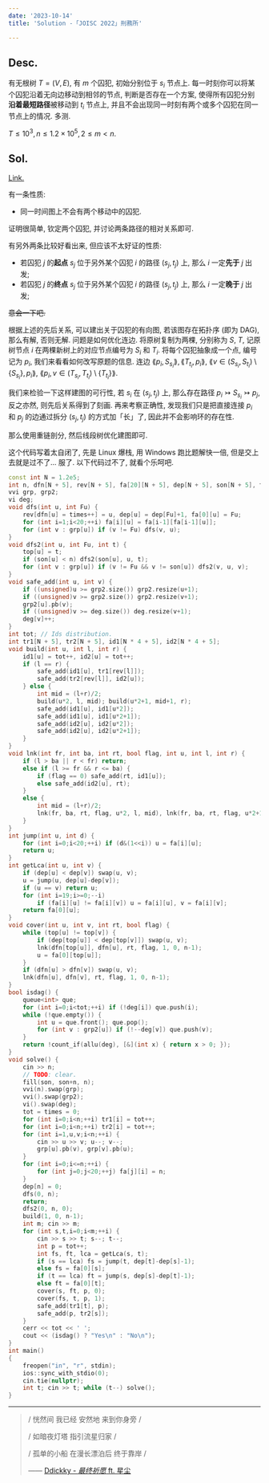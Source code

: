 ```yaml
---
date: '2023-10-14'
title: 'Solution -「JOISC 2022」刑務所'

---
```


## Desc.

有无根树 $T = (V, E)$, 有 $m$ 个囚犯, 初始分别位于 $s_i$ 节点上. 每一时刻你可以将某个囚犯沿着无向边移动到相邻的节点, 判断是否存在一个方案, 使得所有囚犯分别**沿着最短路径**被移动到 $t_i$ 节点上, 并且不会出现同一时刻有两个或多个囚犯在同一节点上的情况. 多测.

$T \leqslant 10^3, n \leqslant 1.2 \times 10^5, 2 \leqslant m < n$.

## Sol.

[Link.](https://loj.ac/p/3685)

有一条性质:

- 同一时间图上不会有两个移动中的囚犯.

证明很简单, 钦定两个囚犯, 并讨论两条路径的相对关系即可.

有另外两条比较好看出来, 但应该不太好证的性质:

- 若囚犯 $j$ 的**起点** $s_j$ 位于另外某个囚犯 $i$ 的路径 $(s_j, t_j)$ 上, 那么 $i$ 一定**先于** $j$ 出发;
- 若囚犯 $j$ 的**终点** $s_j$ 位于另外某个囚犯 $i$ 的路径 $(s_j, t_j)$ 上, 那么 $i$ 一定**晚于** $j$ 出发;

~~意会一下吧.~~

根据上述的先后关系, 可以建出关于囚犯的有向图, 若该图存在拓扑序 (即为 DAG), 那么有解, 否则无解. 问题是如何优化连边. 将原树复制为两棵, 分别称为 $S$, $T$, 记原树节点 $i$ 在两棵新树上的对应节点编号为 $S_i$ 和 $T_i$. 将每个囚犯抽象成一个点, 编号记为 $p_i$, 我们来看看如何改写原题的信息. 连边 $\lang p_i, S_{s_i}\rang, \lang T_{t_i}, p_i \rang$, $\lang v \in (S_{s_i}, S_{t_i}) \setminus \{S_{s_i}\}, p_i \rang$, $\lang p_i, v \in (T_{s_i}, T_{t_i}) \setminus \{T_{t_i}\}\rang$.

我们来检验一下这样建图的可行性, 若 $s_i$ 在 $(s_j, t_j)$ 上, 那么存在路径 $p_i \rightarrowtail S_{s_i} \rightarrowtail p_j$, 反之亦然, 则先后关系得到了刻画. 再来考察正确性, 发现我们只是把直接连接 $p_i$ 和 $p_j$ 的边通过拆分 $(s_j, t_j)$ 的方式加「长」了, 因此并不会影响环的存在性.

那么使用重链剖分, 然后线段树优化建图即可.

这个代码写着太自闭了, 先是 Linux 爆栈, 用 Windows 跑比题解快一倍, 但是交上去就是过不了... 服了. 以下代码过不了, 就看个乐呵吧.

```cpp
const int N = 1.2e5;
int n, dfn[N + 5], rev[N + 5], fa[20][N + 5], dep[N + 5], son[N + 5], top[N + 5], times;
vvi grp, grp2;
vi deg;
void dfs(int u, int Fu) {
    rev[dfn[u] = times++] = u, dep[u] = dep[Fu]+1, fa[0][u] = Fu;
    for (int i=1;i<20;++i) fa[i][u] = fa[i-1][fa[i-1][u]];
    for (int v : grp[u]) if (v != Fu) dfs(v, u);
}
void dfs2(int u, int Fu, int t) {
    top[u] = t;
    if (son[u] < n) dfs2(son[u], u, t);
    for (int v : grp[u]) if (v != Fu && v != son[u]) dfs2(v, u, v);
}
void safe_add(int u, int v) {
    if ((unsigned)u >= grp2.size()) grp2.resize(u+1);
    if ((unsigned)v >= grp2.size()) grp2.resize(v+1);
    grp2[u].pb(v);
    if ((unsigned)v >= deg.size()) deg.resize(v+1);
    deg[v]++;
}
int tot; // Ids distribution.
int tr1[N + 5], tr2[N + 5], id1[N * 4 + 5], id2[N * 4 + 5];
void build(int u, int l, int r) {
    id1[u] = tot++, id2[u] = tot++;
    if (l == r) {
        safe_add(id1[u], tr1[rev[l]]);
        safe_add(tr2[rev[l]], id2[u]);
    } else {
        int mid = (l+r)/2;
        build(u*2, l, mid); build(u*2+1, mid+1, r);
        safe_add(id1[u], id1[u*2]);
        safe_add(id1[u], id1[u*2+1]);
        safe_add(id2[u], id2[u*2]);
        safe_add(id2[u], id2[u*2+1]);
    }
}
void lnk(int fr, int ba, int rt, bool flag, int u, int l, int r) {
    if (l > ba || r < fr) return;
    else if (l >= fr && r <= ba) {
        if (flag == 0) safe_add(rt, id1[u]);
        else safe_add(id2[u], rt);
    }
    else {
        int mid = (l+r)/2;
        lnk(fr, ba, rt, flag, u*2, l, mid), lnk(fr, ba, rt, flag, u*2+1, mid+1, r);
    }
}
int jump(int u, int d) {
    for (int i=0;i<20;++i) if (d&(1<<i)) u = fa[i][u];
    return u;
}
int getLca(int u, int v) {
    if (dep[u] < dep[v]) swap(u, v);
    u = jump(u, dep[u]-dep[v]);
    if (u == v) return u;
    for (int i=19;i>=0;--i)
        if (fa[i][u] != fa[i][v]) u = fa[i][u], v = fa[i][v];
    return fa[0][u];
}
void cover(int u, int v, int rt, bool flag) {
    while (top[u] != top[v]) {
        if (dep[top[u]] < dep[top[v]]) swap(u, v);
        lnk(dfn[top[u]], dfn[u], rt, flag, 1, 0, n-1);
        u = fa[0][top[u]];
    }
    if (dfn[u] > dfn[v]) swap(u, v);
    lnk(dfn[u], dfn[v], rt, flag, 1, 0, n-1);
}
bool isdag() {
    queue<int> que;
    for (int i=0;i<tot;++i) if (!deg[i]) que.push(i);
    while (!que.empty()) {
        int u = que.front(); que.pop();
        for (int v : grp2[u]) if (!--deg[v]) que.push(v);
    }
    return !count_if(allu(deg), [&](int x) { return x > 0; });
}
void solve() {
    cin >> n;
    // TODO: clear.
    fill(son, son+n, n);
    vvi(n).swap(grp);
    vvi().swap(grp2);
    vi().swap(deg);
    tot = times = 0;
    for (int i=0;i<n;++i) tr1[i] = tot++;
    for (int i=0;i<n;++i) tr2[i] = tot++;
    for (int i=1,u,v;i<n;++i) {
        cin >> u >> v; u--; v--;
        grp[u].pb(v), grp[v].pb(u);
    }
    for (int i=0;i<=n;++i) {
        for (int j=0;j<20;++j) fa[j][i] = n;
    }
    dep[n] = 0;
    dfs(0, n);
    return;
    dfs2(0, n, 0);
    build(1, 0, n-1);
    int m; cin >> m;
    for (int s,t,i=0;i<m;++i) {
        cin >> s >> t; s--; t--;
        int p = tot++;
        int fs, ft, lca = getLca(s, t);
        if (s == lca) fs = jump(t, dep[t]-dep[s]-1);
        else fs = fa[0][s];
        if (t == lca) ft = jump(s, dep[s]-dep[t]-1);
        else ft = fa[0][t];
        cover(s, ft, p, 0);
        cover(fs, t, p, 1);
        safe_add(tr1[t], p);
        safe_add(p, tr2[s]);
    }
    cerr << tot << ' ';
    cout << (isdag() ? "Yes\n" : "No\n");
}
int main()
{
    freopen("in", "r", stdin);
    ios::sync_with_stdio(0);
    cin.tie(nullptr);
    int t; cin >> t; while (t--) solve();
}
```

---

>/ 恍然间 我已经 安然地 来到你身旁 /
>
>/ 如暗夜灯塔 指引流星归家 /
>
>/ 孤单的小船 在漫长漂泊后 终于靠岸 /
>
>—— [Ddickky - *最终祈愿* ft. 星尘](https://vocadb.net/S/389429)